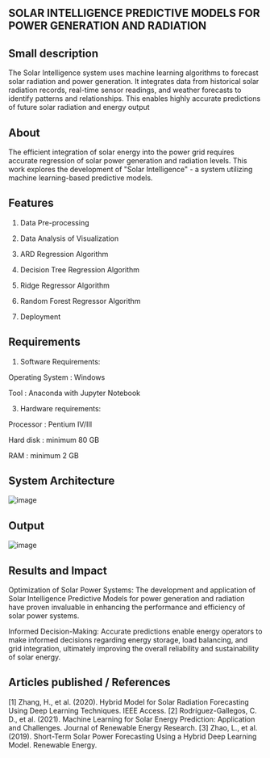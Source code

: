 ## SOLAR INTELLIGENCE PREDICTIVE MODELS FOR POWER GENERATION AND RADIATION

## Small description 

The Solar Intelligence system uses machine learning algorithms to forecast solar radiation and power generation. It integrates data from historical solar radiation records, real-time sensor readings, and weather forecasts to identify patterns and relationships. This enables highly accurate predictions of future solar radiation and energy output

## About
The efficient integration of solar energy into the power grid requires accurate regression of solar power generation and radiation levels. This work explores the development of "Solar Intelligence" - a system utilizing machine learning-based predictive models. 

## Features

1. Data Pre-processing

2. Data Analysis of Visualization

3. ARD Regression Algorithm

4. Decision Tree Regression Algorithm 

5. Ridge Regressor Algorithm

6. Random Forest Regressor Algorithm

7. Deployment


## Requirements
1. Software Requirements:

Operating System 		: Windows

Tool   			: Anaconda with Jupyter Notebook

3. Hardware requirements:

Processor   		: Pentium IV/III

Hard disk   		: minimum 80 GB

RAM        		: minimum 2 GB


## System Architecture

![image](https://github.com/user-attachments/assets/030358b4-00d8-4d54-aab1-0e40dbe3625f)

## Output

![image](https://github.com/user-attachments/assets/05c983ac-fb45-431b-98bd-b15f3e5a9b59)


## Results and Impact
Optimization of Solar Power Systems: The development and application of Solar Intelligence Predictive Models for power generation and radiation have proven invaluable in enhancing the performance and efficiency of solar power systems.

Informed Decision-Making: Accurate predictions enable energy operators to make informed decisions regarding energy storage, load balancing, and grid integration, ultimately improving the overall reliability and sustainability of solar energy.


## Articles published / References
[1]	 Zhang, H., et al. (2020). Hybrid Model for Solar Radiation Forecasting Using Deep Learning Techniques. IEEE Access.
[2]	  Rodríguez-Gallegos, C. D., et al. (2021). Machine Learning for Solar Energy Prediction: Application and Challenges. Journal of Renewable Energy Research.
[3]	  Zhao, L., et al. (2019). Short-Term Solar Power Forecasting Using a Hybrid Deep Learning Model. Renewable Energy.



